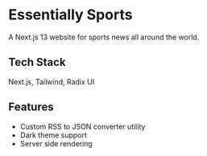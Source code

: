 # Essentially Sports

A Next.js 13 website for sports news all around the world.

## Tech Stack

Next.js, Tailwind, Radix UI

## Features

- Custom RSS to JSON converter utility
- Dark theme support
- Server side rendering
